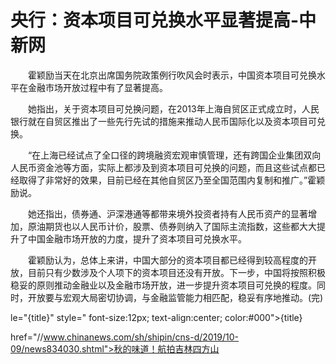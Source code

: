 # 央行：资本项目可兑换水平显著提高-中新网

　　霍颖励当天在北京出席国务院政策例行吹风会时表示，中国资本项目可兑换水平在金融市场开放过程中有了显著提高。

　　她指出，关于资本项目可兑换问题，在2013年上海自贸区正式成立时，人民银行就在自贸区推出了一些先行先试的措施来推动人民币国际化以及资本项目可兑换。

　　“在上海已经试点了全口径的跨境融资宏观审慎管理，还有跨国企业集团双向人民币资金池等方面，实际上都涉及到资本项目可兑换的问题，而且这些试点都已经取得了非常好的效果，目前已经在其他自贸区乃至全国范围内复制和推广。”霍颖励说。

　　她还指出，债券通、沪深港通等都带来境外投资者持有人民币资产的显著增加，原油期货也以人民币计价，股票、债券则纳入了国际主流指数，这些都大大提升了中国金融市场开放的力度，提升了资本项目可兑换水平。

　　霍颖励认为，总体上来讲，中国大部分的资本项目都已经得到较高程度的开放，目前只有少数涉及个人项下的资本项目还没有开放。下一步，中国将按照积极稳妥的原则推动金融业以及金融市场开放，进一步提升资本项目可兑换的程度。同时，开放要与宏观大局密切协调，与金融监管能力相匹配，稳妥有序地推动。(完)

le="{title}" style=" font-size:12px; text-align:center; color:#000">{title}

href="//www.chinanews.com/sh/shipin/cns-d/2019/10-09/news834030.shtml">秋的味道！航拍吉林四方山
